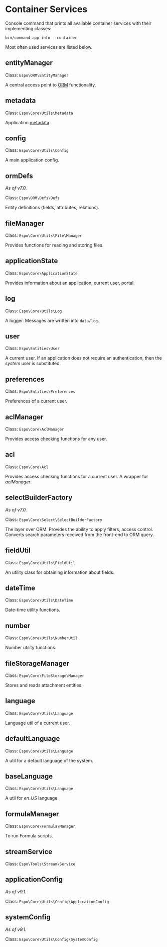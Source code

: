 # Container Services

Console command that prints all available container services with their implementing classes:

```
bin/command app-info --container
```

Most often used services are listed below.

## entityManager

Class: `Espo\ORM\EntityManager`

A central access point to [ORM](orm.md) functionality.

## metadata

Class: `Espo\Core\Utils\Metadata`

Application [metadata](metadata.md).

## config

Class: `Espo\Core\Utils\Config`

A main application config.

## ormDefs

*As of v7.0.*

Class: `Espo\ORM\Defs\Defs`

Entity definitions (fields, attributes, relations).

## fileManager

Class: `Espo\Core\Utils\File\Manager`

Provides functions for reading and storing files.

## applicationState

Class: `Espo\Core\ApplicationState`

Provides information about an application, current user, portal.

## log

Class: `Espo\Core\Utils\Log`

A logger. Messages are written into `data/log`.

## user

Class: `Espo\Entities\User`

A current user. If an application does not require an authentication, then the *system* user is substituted.

## preferences

Class: `Espo\Entities\Preferences`

Preferences of a current user.

## aclManager

Class: `Espo\Core\AclManager`

Provides access checking functions for any user.

## acl

Class: `Espo\Core\Acl`

Provides access checking functions for a current user. A wrapper for *aclManager*.

## selectBuilderFactory

*As of v7.0.*

Class: `Espo\Core\Select\SelectBuilderFactory`

The layer over ORM. Provides the ability to apply filters, access control. Converts search parameters received from the front-end to ORM query.

## fieldUtil

Class: `Espo\Core\Utils\FieldUtil`

An utility class for obtaining information about fields.

## dateTime

Class: `Espo\Core\Utils\DateTime`

Date-time utility functions.

## number

Class: `Espo\Core\Utils\NumberUtil`

Number utility functions.

## fileStorageManager

Class: `Espo\Core\FileStorage\Manager`

Stores and reads attachment entities.

## language

Class: `Espo\Core\Utils\Language`

Language util of a current user.

## defaultLanguage

Class: `Espo\Core\Utils\Language`

A util for a default language of the system.

## baseLanguage

Class: `Espo\Core\Utils\Language`

A util for *en_US* language.

## formulaManager

Class: `Espo\Core\Formula\Manager`

To run Formula scripts.

## streamService

Class: `Espo\Tools\Stream\Service`

## applicationConfig

*As of v9.1.*

Class: `Espo\Core\Utils\Config\ApplicationConfig`

## systemConfig

*As of v9.1.*

Class: `Espo\Core\Utils\Config\SystemConfig`
